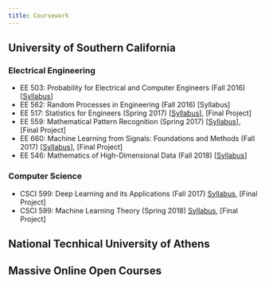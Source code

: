 ```yaml
---
title: Coursework
---
```


## University of Southern California
### Electrical Engineering
* EE 503: Probability for Electrical and Computer Engineers (Fall 2016) 
[[Syllabus](/assets/syl_ee503)]
* EE 562: Random Processes in Engineering (Fall 2016) 
[Syllabus] 
* EE 517: Statistics for Engineers (Spring 2017) 
[[Syllabus](/assets/syl_ee517)], [Final Project] 
* EE 559: Mathematical Pattern Recognition (Spring 2017) 
[[Syllabus](/assets/syl_ee559)], [Final Project]
* EE 660: Machine Learning from Signals: Foundations and Methods (Fall 2017) 
[[Syllabus](/assets/syl_ee660)], [Final Project] 
* EE 546: Mathematics of High-Dimensional Data (Fall 2018) 
[[Syllabus](/assets/syl_ee546)]

### Computer Science
* CSCI 599: Deep Learning and its Applications (Fall 2017) 
[Syllabus](/assets/syl_ee599), [Final Project] 
* CSCI 599: Machine Learning Theory (Spring 2018) 
[Syllabus](http://www.iliasdiakonikolas.org/teaching/Spring18/CSCI599.html), [Final Project]

## National Tecnhical University of Athens

## Massive Online Open Courses
